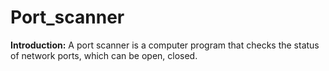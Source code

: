 # Port_scanner

**Introduction:** A port scanner is a computer program that checks the status of network ports, which can be open, closed.


